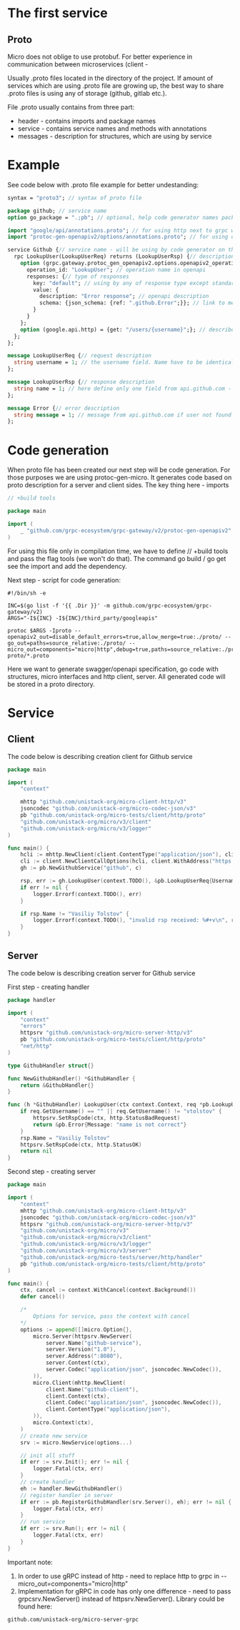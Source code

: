 # The first service

## Proto

Micro does not oblige to use protobuf. For better experience in communication between microservices (client -

Usually .proto files located in the directory of the project. If amount of services which are using .proto file are
growing up, the best way to share .proto files is using any of storage (github, gitlab etc.).

File .proto usually contains from three part:

- header - contains imports and package names
- service - contains service names and methods with annotations
- messages - description for structures, which are using by service

# Example

See code below with .proto file example for better undestanding:

```protobuf
syntax = "proto3"; // syntax of proto file

package github; // service name
option go_package = ".;pb"; // optional, help code generator names packages in a right way

import "google/api/annotations.proto"; // for using http next to grpc we have to define import
import "protoc-gen-openapiv2/options/annotations.proto"; // for using openapi generation (describe our services) we have to define import 

service Github {// service name - will be using by code generator on the client side and server side support functions (create service client, create service server), in Endpoints and openapi description
  rpc LookupUser(LookupUserReq) returns (LookupUserRsp) {// description for method with structures to receive and respond
    option (grpc.gateway.protoc_gen_openapiv2.options.openapiv2_operation) = {// openapi annotaiont
      operation_id: "LookupUser"; // operation name in openapi
      responses: {// type of responses
        key: "default"; // using by any of response type except standart one described in the method
        value: {
          description: "Error response"; // openapi description
          schema: {json_schema: {ref: ".github.Error";}}; // link to message type, consists with package name and message name
        }
      }
    };
    option (google.api.http) = {get: "/users/{username}";}; // describes endpoint which should be used connecting to rpc LookupUser via http with method GET and path /users/username. In order to use POST, PUT, PATCH requests also may contain body. Body is defining the same way as path variable, but instead should be using link to message structure. If body is not pre-defined should be used body:'*' declaration.
  };
};

message LookupUserReq {// request description
  string username = 1; // the username field. Name have to be identical to path variable declaration in option google.api.http GET /users/{username}
};

message LookupUserRsp {// response description
  string name = 1; // here define only one field from api.github.com - name of user
};

message Error {// error description
  string message = 1; // message from api.github.com if user not found
};
```

# Code generation

When proto file has been created our next step will be code generation. For those purposes we are using
protoc-gen-micro. It generates code based on proto description for a server and client sides. The key thing here - imports

```go
// +build tools

package main

import (
	_ "github.com/grpc-ecosystem/grpc-gateway/v2/protoc-gen-openapiv2"
)
```

For using this file only in compilation time, we have to define // +build tools and pass the flag tools (we won't do
that). The command go build / go get see the import and add the dependency.

Next step - script for code generation:

```shell
#!/bin/sh -e

INC=$(go list -f '{{ .Dir }}' -m github.com/grpc-ecosystem/grpc-gateway/v2)
ARGS="-I${INC} -I${INC}/third_party/googleapis"

protoc $ARGS -Iproto --openapiv2_out=disable_default_errors=true,allow_merge=true:./proto/ --go_out=paths=source_relative:./proto/ --micro_out=components="micro|http",debug=true,paths=source_relative:./proto/ proto/*.proto
```

Here we want to generate swagger/openapi specification, go code with structures, micro interfaces and http client,
server. All generated code will be stored in a proto directory.

# Service

## Client

The code below is describing creation client for Github service

```go
package main

import (
	"context"

	mhttp "github.com/unistack-org/micro-client-http/v3"
	jsoncodec "github.com/unistack-org/micro-codec-json/v3"
	pb "github.com/unistack-org/micro-tests/client/http/proto"
	"github.com/unistack-org/micro/v3/client"
	"github.com/unistack-org/micro/v3/logger"
)

func main() {
	hcli := mhttp.NewClient(client.ContentType("application/json"), client.Codec("application/json", jsoncodec.NewCodec()))
	cli := client.NewClientCallOptions(hcli, client.WithAddress("https://api.github.com"))
	gh := pb.NewGithubService("github", c)

	rsp, err := gh.LookupUser(context.TODO(), &pb.LookupUserReq{Username: "vtolstov"})
	if err != nil {
		logger.Errorf(context.TODO(), err)
	}

	if rsp.Name != "Vasiliy Tolstov" {
		logger.Errorf(context.TODO(), "invalid rsp received: %#+v\n", rsp)
	}
}
```

## Server

The code below is describing creation server for Github service

First step - creating handler

```go
package handler

import (
	"context"
	"errors"
	httpsrv "github.com/unistack-org/micro-server-http/v3"
	pb "github.com/unistack-org/micro-tests/client/http/proto"
	"net/http"
)

type GithubHandler struct{}

func NewGithubHandler() *GithubHandler {
	return &GithubHandler{}
}

func (h *GithubHandler) LookupUser(ctx context.Context, req *pb.LookupUserReq, rsp *pb.LookupUserRsp) error {
	if req.GetUsername() == "" || req.GetUsername() != "vtolstov" {
		httpsrv.SetRspCode(ctx, http.StatusBadRequest)
		return &pb.Error{Message: "name is not correct"}
	}
	rsp.Name = "Vasiliy Tolstov"
	httpsrv.SetRspCode(ctx, http.StatusOK)
	return nil
}
```

Second step - creating server

```go
package main

import (
	"context"
	mhttp "github.com/unistack-org/micro-client-http/v3"
	jsoncodec "github.com/unistack-org/micro-codec-json/v3"
	httpsrv "github.com/unistack-org/micro-server-http/v3"
	"github.com/unistack-org/micro/v3"
	"github.com/unistack-org/micro/v3/client"
	"github.com/unistack-org/micro/v3/logger"
	"github.com/unistack-org/micro/v3/server"
	"github.com/unistack-org/micro-tests/server/http/handler"
	pb "github.com/unistack-org/micro-tests/client/http/proto"
)

func main() {
	ctx, cancel := context.WithCancel(context.Background())
	defer cancel()

	/*
	    Options for service, pass the context with cancel
	*/
	options := append([]micro.Option{},
		micro.Server(httpsrv.NewServer(
			server.Name("github-service"),
			server.Version("1.0"),
			server.Address(":8080"),
			server.Context(ctx),
			server.Codec("application/json", jsoncodec.NewCodec()),
		)),
		micro.Client(mhttp.NewClient(
			client.Name("github-client"),
			client.Context(ctx),
			client.Codec("application/json", jsoncodec.NewCodec()),
			client.ContentType("application/json"),
		)),
		micro.Context(ctx),
	)
	// create new service
	srv := micro.NewService(options...)

	// init all stuff
	if err := srv.Init(); err != nil {
		logger.Fatal(ctx, err)
	}
	// create handler
	eh := handler.NewGithubHandler()
	// register handler in server
	if err := pb.RegisterGithubHandler(srv.Server(), eh); err != nil {
		logger.Fatal(ctx, err)
	}
	// run service
	if err := srv.Run(); err != nil {
		logger.Fatal(ctx, err)
	}
}
```

Important note:

1. In order to use gRPC instead of http - need to replace http to grpc in --micro_out=components="micro|http"
2. Implementation for gRPC in code has only one difference - need to pass grpcsrv.NewServer()
   instead of httpsrv.NewServer(). Library could be found here:

````
github.com/unistack-org/micro-server-grpc
````
